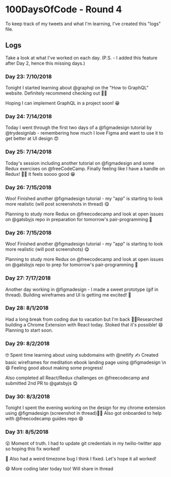 # 100DaysOfCode - Round 4
To keep track of my tweets and what I'm learning, I've created this "logs" file.

## Logs
Take a look at what I've worked on each day. (P.S. - I added this feature after Day 2, hence this missing days.)

### Day 23: 7/10/2018
Tonight I started learning about @graphql on the "How to GraphQL" website. Definitely recommend checking out 👍🏼

Hoping I can implement GraphQL in a project soon! 😁
### Day 24: 7/14/2018
Today I went through the first two days of a @figmadesign tutorial by @trydesignlab - remembering how much I love Figma and want to use it to get better at UI design 😍
### Day 25: 7/14/2018
Today's session including another tutorial on @figmadesign and some Redux exercises on @freeCodeCamp. Finally feeling like I have a handle on Redux! 🙌🏼 It feels soooo good 😁
### Day 26: 7/15/2018
Woo! Finished another @figmadesign tutorial - my "app" is starting to look more realistic (will post screenshots in thread) 😋

Planning to study more Redux on @freecodecamp and look at open issues on @gatsbyjs repo in preparation for tomorrow's pair-programming 🕺
### Day 26: 7/15/2018
Woo! Finished another @figmadesign tutorial - my "app" is starting to look more realistic (will post screenshots) 😋

Planning to study more Redux on @freecodecamp and look at open issues on @gatsbyjs repo to prep for tomorrow's pair-programming 🕺
### Day 27: 7/17/2018
Another day working in @figmadesign - I made a sweet prototype (gif in thread).  Building wireframes and UI is getting me excited! 🕺

### Day 28: 8/1/2018
Had a long break from coding due to vacation but I'm back 🙌🏼Researched building a Chrome Extension with React today. Stoked that it's possible! 😄 Planning to start soon.

### Day 29: 8/2/2018
🤓 Spent time learning about using subdomains with @netlify ✍️ Created basic wireframes for meditation ebook landing page using @figmadesign \n😄 Feeling good about making some progress!

Also completed all React/Redux challenges on @freecodecamp and submitted 2nd PR to @gatsbyjs 😋

### Day 30: 8/3/2018
Tonight I spent the evening working on the design for my chrome extension using @figmadesign (screenshot in thread)🙌🏼 Also got onboarded to help with @freecodecamp guides repo 😄

### Day 31: 8/5/2018
😮 Moment of truth. I had to update git credentials in my twilio-twitter app so hoping this fix worked! 

📅 Also had a weird timezone bug I think I fixed. Let's hope it all worked!

😄 More coding later today too! Will share in thread 

